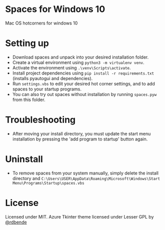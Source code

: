 # Spaces for Windows 10
 Mac OS hotcorners for windows 10

# Setting up
- Download spaces and unpack into your desired installation folder.
- Create a virtual environment using `python3 -m virtualenv venv`.
- Activate the environment using `.\venv\Scripts\activate`.
- Install project dependencies using `pip install -r requirements.txt` (installs pyautogui and dependencies).
- Run `settings.vbs` to edit your desired hot corner settings, and to add spaces to your startup programs.
- You can also try out spaces without installation by running `spaces.pyw` from this folder.

# Troubleshooting
- After moving your install directory, you must update the start menu installation by pressing the 'add program to startup' button again.

# Uninstall
- To remove spaces from your system manually, simply delete the install directory and `C:\Users\USER\AppData\Roaming\Microsoft\Windows\Start Menu\Programs\Startup\spaces.vbs`

# License
Licensed under MIT.
Azure Tkinter theme licensed under Lesser GPL by [@rdbende](https://github.com/rdbende/Azure-ttk-theme)